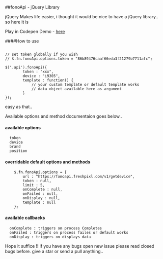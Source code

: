 ##fonoApi - jQuery Library

jQuery Makes life easier, i thought it would be nice to have a jQuery library.. so here it is

Play in Codepen Demo -  [here](http://codepen.io/Shakee93/pen/reYvow)

####How to use

```

// set token globally if you wish
// $.fn.fonoApi.options.token = "86b89476caaf66eda3f21279b7711afc";

$('.api').fonoApi({
		token : "xxx",
		device : "i9305",
		template : function() {
			// your custom template or default template works
			// data object available here as argument
		}
});
```

easy as that..

Available options and method documentaion goes below..

#### available options
```
  token
  device
  brand
  position
```

#### overridable default options and methods

```
	$.fn.fonoApi.options = {
		url : "https://fonoapi.freshpixl.com/v1/getdevice",
		token : null,
		limit : 5,
		onComplete : null,
		onFailed : null,
		onDisplay : null,
		template : null
	};
```

#### available callbacks

```
  onComplete : triggers on process Completes
  onFailed : triggers on process failes or default works
  onDisplay : triggers on displays data
```


Hope it suffice !! 
if you have any bugs open new issue please read closed bugs before.
give a star or send a pull anything..
